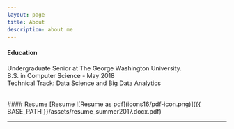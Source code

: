 ```yaml
---
layout: page
title: About
description: about me
---
```


#### <a name="education"></a>Education
Undergraduate Senior at The George Washington University.
<br>
B.S. in Computer Science  -  May 2018
<br>
Technical Track: Data Science and Big Data Analytics
<br>
<!-- #### <a name="currentposition"></a>current position -->

<!-- #### <a name="previousposition"></a>previous positions -->
<!-- {Insert text here} -->

<!-- #### <a name="researchbackground"></a>research background -->
<!-- {Insert text here} -->

<br>
#### <a name="cvandresume"></a>Resume
<!-- [curriculum vitae ![CV as pdf](icons16/pdf-icon.png)]({{ BASE_PATH }}/assets/bsharvey_cv.pdf) -->
[Resume ![Resume as pdf](icons16/pdf-icon.png)]({{ BASE_PATH }}/assets/resume_summer2017.docx.pdf)

---



